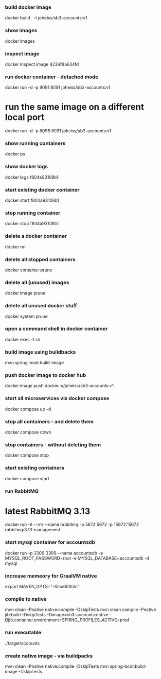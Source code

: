 ### build docker image
docker build . -t joheiss/sb3-accounts:v1

### show images
docker images

### inspect image <image-id>
docker inspect image 4236f8a634fd

### run docker container - detached mode
docker run -d -p 8091:8091 joheiss/sb3-accounts:v1

# run the same image on a different local port
docker run -d -p 8096:8091 joheiss/sb3-accounts:v1

### show running containers
docker ps

### show docker logs <container-id>
docker logs f804a93108b1

### start existing docker container <container-id>
docker start f804a93108b1

### stop running container <container-id>
docker stop f804a93108b1

### delete a docker container
docker rm <container-id>

### delete all stopped containers
docker container prune

### delete all (unused) images
docker image prune

### delete all unused docker stuff
docker system prune

### open a command shell in docker container
docker exec -t <container-id> sh

### build image using buildbacks
mvn spring-boot:build-image

### push docker image to docker hub
docker image push docker.io/joheiss/sb3-accounts:v1

### start all microservices via docker compose
docker compose up -d

### stop all containers - and delete them
docker compose down

### stop containers - without deleting them
docker compose stop

### start existing containers
docker compose start

### run RabbitMQ
# latest RabbitMQ 3.13
docker run -it --rm --name rabbitmq -p 5672:5672 -p 15672:15672 rabbitmq:3.13-management

### start mysql container for accountsdb
docker run -p 3306:3306 --name accountsdb -e MYSQL_ROOT_PASSWORD=root -e MYSQL_DATABASE=accountsdb -d mysql

### increase memeory for GraalVM native 
export MAVEN_OPTS="-Xmx6000m"

### compile to native
mvn clean -Pnative native:compile -DskipTests
mvn clean compile -Pnative jib:build -DskipTests -Dimage=sb3-accounts:native -Djib.container.environment=SPRING_PROFILES_ACTIVE=prod
### run executable
./target/accounts

### create native image - via buildpacks
mvn clean -Pnative native:compile -DskipTests
mvn spring-boot:build-image -DskipTests
